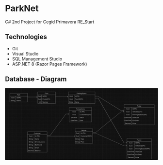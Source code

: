 # ParkNet
C# 2nd Project for Cegid Primavera RE_Start

## Technologies

- Git
- Visual Studio
- SQL Management Studio
- ASP.NET 8 (Razor Pages Framework)

## Database - Diagram
![Entities Organization](https://github.com/cervan1es/ParkNet/blob/main/Assets/ParkNetDiagram.png?raw=true)

